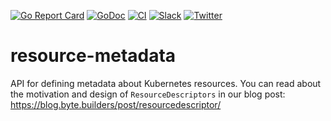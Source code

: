 [![Go Report Card](https://goreportcard.com/badge/kmodules.xyz/resource-metadata)](https://goreportcard.com/report/kmodules.xyz/resource-metadata)
[![GoDoc](https://godoc.org/kmodules.xyz/resource-metadata?status.svg "GoDoc")](https://godoc.org/kmodules.xyz/resource-metadata)
[![CI](https://github.com/kmodules/resource-metadata/actions/workflows/ci.yml/badge.svg)](https://github.com/kmodules/resource-metadata/actions/workflows/ci.yml)
[![Slack](https://shields.io/badge/Join_Slack-salck?color=4A154B&logo=slack)](https://slack.appscode.com)
[![Twitter](https://img.shields.io/twitter/follow/appscodehq.svg?style=social&logo=twitter&label=Follow)](https://twitter.com/intent/follow?screen_name=AppsCodeHQ)


# resource-metadata

API for defining metadata about Kubernetes resources. You can read about the motivation and design of `ResourceDescriptors` in our blog post: https://blog.byte.builders/post/resourcedescriptor/
